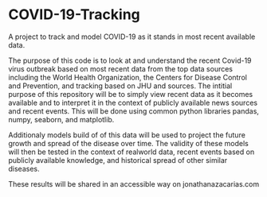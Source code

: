 # COVID-19-Tracking
A project to track and model COVID-19 as it stands in most recent available data.

The purpose of this code is to look at and understand the recent Covid-19 virus outbreak based on most recent data from the top data sources including the World Health Organization, the Centers for Disease Control and Prevention, and tracking based on JHU and sources.
The intitial purpose of this repository will be to simply view recent data as it becomes available and to interpret it in the context of publicly available news sources and recent events. This will be done using common python libraries pandas, numpy, seaborn, and matplotlib.

Additionaly models build of of this data will be used to project the future growth and spread of the disease over time. The validity of these models will then be tested in the context of realworld data, recent events based on publicly available knowledge, and historical spread of other similar diseases.

These results will be shared in an accessible way on jonathanazacarias.com
